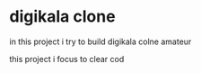 # digikala clone

in this project i try to build digikala colne amateur

this project i focus to clear cod
